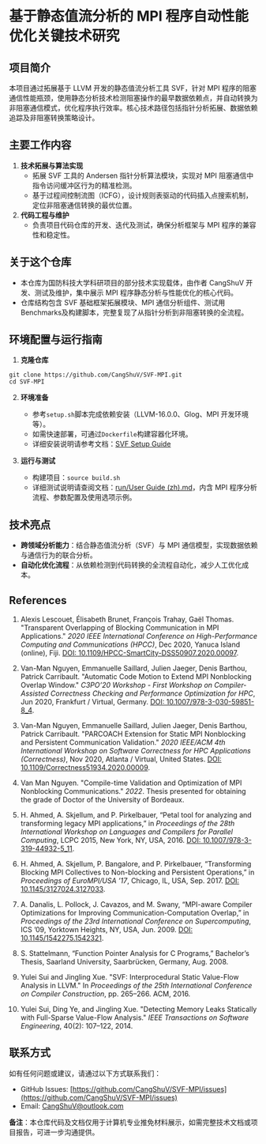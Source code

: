 # 基于静态值流分析的 MPI 程序自动性能优化关键技术研究

## 项目简介
本项目通过拓展基于 LLVM 开发的静态值流分析工具 SVF，针对 MPI 程序的阻塞通信性能瓶颈，使用静态分析技术检测阻塞操作的最早数据依赖点，并自动转换为非阻塞通信模式，优化程序执行效率。核心技术路径包括指针分析拓展、数据依赖追踪及非阻塞转换策略设计。


## 主要工作内容
1. **技术拓展与算法实现**
    - 拓展 SVF 工具的 Andersen 指针分析算法模块，实现对 MPI 阻塞通信中指令访问缓冲区行为的精准检测。
    - 基于过程间控制流图（ICFG），设计规则表驱动的代码插入点搜索机制，定位非阻塞通信转换的最优位置。
2. **代码工程与维护**
    - 负责项目代码仓库的开发、迭代及测试，确保分析框架与 MPI 程序的兼容性和稳定性。


## 关于这个仓库
- 本仓库为国防科技大学科研项目的部分技术实现载体，由作者 CangShuV 开发、测试及维护，集中展示 MPI 程序静态分析与性能优化的核心代码。
- 仓库结构包含 SVF 基础框架拓展模块、MPI 通信分析组件、测试用Benchmarks及构建脚本，完整复现了从指针分析到非阻塞转换的全流程。


## 环境配置与运行指南
1. **克隆仓库**
```
git clone https://github.com/CangShuV/SVF-MPI.git
cd SVF-MPI
```
2. **环境准备**
    - 参考`setup.sh`脚本完成依赖安装（LLVM-16.0.0、Glog、MPI 开发环境等）。
    - 如需快速部署，可通过`Dockerfile`构建容器化环境。
    - 详细安装说明请参考文档：[SVF Setup Guide](https://github.com/svf-tools/SVF/wiki/Setup-Guide#getting-started)

3. **运行与测试**
    - 构建项目：`source build.sh`
    - 详细测试说明请查阅文档：[run/User Guide (zh).md](https://github.com/CangShuV/SVF-MPI/blob/main/run/User%20Guide%20(zh).md)，内含 MPI 程序分析流程、参数配置及使用选项示例。


## 技术亮点
- **跨领域分析能力**：结合静态值流分析（SVF）与 MPI 通信模型，实现数据依赖与通信行为的联合分析。
- **自动化优化流程**：从依赖检测到代码转换的全流程自动化，减少人工优化成本。


## References

1. Alexis Lescouet, Élisabeth Brunet, François Trahay, Gaël Thomas. "Transparent Overlapping of Blocking Communication in MPI Applications." *2020 IEEE International Conference on High-Performance Computing and Communications (HPCC)*, Dec 2020, Yanuca Island (online), Fiji. [DOI: 10.1109/HPCC-SmartCity-DSS50907.2020.00097](https://doi.org/10.1109/HPCC-SmartCity-DSS50907.2020.00097).

2. Van-Man Nguyen, Emmanuelle Saillard, Julien Jaeger, Denis Barthou, Patrick Carribault. "Automatic Code Motion to Extend MPI Nonblocking Overlap Window." *C3PO’20 Workshop - First Workshop on Compiler-Assisted Correctness Checking and Performance Optimization for HPC*, Jun 2020, Frankfurt / Virtual, Germany. [DOI: 10.1007/978-3-030-59851-8_4](https://doi.org/10.1007/978-3-030-59851-8_4).

3. Van-Man Nguyen, Emmanuelle Saillard, Julien Jaeger, Denis Barthou, Patrick Carribault. "PARCOACH Extension for Static MPI Nonblocking and Persistent Communication Validation." *2020 IEEE/ACM 4th International Workshop on Software Correctness for HPC Applications (Correctness)*, Nov 2020, Atlanta / Virtual, United States. [DOI: 10.1109/Correctness51934.2020.00009](https://doi.org/10.1109/Correctness51934.2020.00009).

4. Van Man Nguyen. "Compile-time Validation and Optimization of MPI Nonblocking Communications." *2022*. Thesis presented for obtaining the grade of Doctor of the University of Bordeaux.

5. H. Ahmed, A. Skjellum, and P. Pirkelbauer, “Petal tool for analyzing and transforming legacy MPI applications,” in _Proceedings of the 28th International Workshop on Languages and Compilers for Parallel Computing_, LCPC 2015, New York, NY, USA, 2016. [DOI: 10.1007/978-3-319-44932-5_11](https://doi.org/10.1007/978-3-319-44932-5_11).

6. H. Ahmed, A. Skjellum, P. Bangalore, and P. Pirkelbauer, “Transforming Blocking MPI Collectives to Non-blocking and Persistent Operations,” in _Proceedings of EuroMPI/USA ’17_, Chicago, IL, USA, Sep. 2017. [DOI: 10.1145/3127024.3127033](https://doi.org/10.1145/3127024.3127033).

7. A. Danalis, L. Pollock, J. Cavazos, and M. Swany, “MPI-aware Compiler Optimizations for Improving Communication-Computation Overlap,” in _Proceedings of the 23rd International Conference on Supercomputing_, ICS ’09, Yorktown Heights, NY, USA, Jun. 2009. [DOI: 10.1145/1542275.1542321](https://doi.org/10.1145/1542275.1542321).

8. S. Stattelmann, “Function Pointer Analysis for C Programs,” Bachelor’s Thesis, Saarland University, Saarbrücken, Germany, Aug. 2008.

9. Yulei Sui and Jingling Xue. "SVF: Interprocedural Static Value-Flow Analysis in LLVM." In _Proceedings of the 25th International Conference on Compiler Construction_, pp. 265–266. ACM, 2016.

10. Yulei Sui, Ding Ye, and Jingling Xue. "Detecting Memory Leaks Statically with Full-Sparse Value-Flow Analysis." _IEEE Transactions on Software Engineering_, 40(2): 107–122, 2014.


## 联系方式
如有任何问题或建议，请通过以下方式联系我们：
- GitHub Issues: [https://github.com/CangShuV/SVF-MPI/issues](https://github.com/CangShuV/SVF-MPI/issues)
- Email: [CangShuV@outlook.com](CangShuV@outlook.com)

**备注**：本仓库代码及文档仅用于计算机专业推免材料展示，如需完整技术文档或项目报告，可进一步沟通提供。
